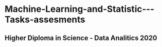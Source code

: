 # Machine-Learning-and-Statistic---Tasks-assesments
## Higher Diploma in Science - Data Analitics 2020
